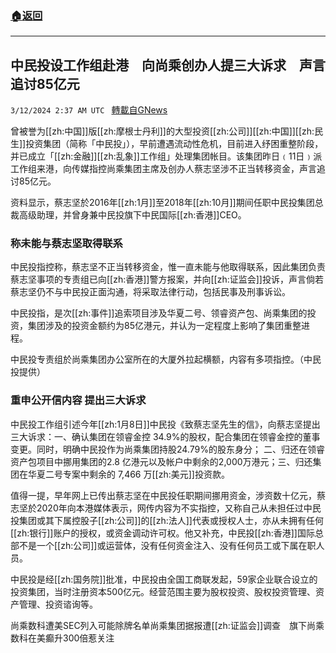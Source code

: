 ###  [:house:返回](README.md)
---


## 中民投设工作组赴港　向尚乘创办人提三大诉求　声言追讨85亿元
`3/12/2024 2:37 AM UTC ` [轉載自GNews](https://gnews.org/articles/2386010)

曾被誉为[[zh:中国]]版[[zh:摩根士丹利]]的大型投资[[zh:公司]][[zh:中国]][[zh:民生]]投资集团（简称「中民投」），早前遭遇流动性危机，目前进入纾困重整阶段，并已成立「[[zh:金融]][[zh:乱象]]工作组」处理集团帐目。该集团昨日﹙11日﹚派工作组来港，向传媒指控尚乘集团主席及创办人蔡志坚涉不正当转移资金，声言追讨85亿元。

资料显示，蔡志坚於2016年[[zh:1月]]至2018年[[zh:10月]]期间任职中民投集团总裁高级助理，并曾身兼中民投旗下中民国际[[zh:香港]]CEO。

### **称未能与蔡志坚取得联系**

中民投指控称，蔡志坚不正当转移资金，惟一直未能与他取得联系，因此集团负责蔡志坚事项的专责组已向[[zh:香港]]警方报案，并向[[zh:证监会]]投诉，声言倘若蔡志坚仍不与中民投正面沟通，将采取法律行动，包括民事及刑事诉讼。

中民投指，是次[[zh:事件]]追索项目涉及华夏二号、领睿资产包、尚乘集团的投资，集团涉及的投资金额约为85亿港元，并认为一定程度上影响了集团重整进程。

中民投专责组於尚乘集团办公室所在的大厦外拉起横额，内容有多项指控。（中民投提供）

### 重申公开信内容        提出三大诉求

中民投工作组引述今年[[zh:1月8日]]中民投《致蔡志坚先生的信》，向蔡志坚提出三大诉求：一、确认集团在领睿金控 34.9%的股权，配合集团在领睿金控的董事变更。同时，明确中民投作为尚乘集团持股24.79%的股东身分； 二、归还在领睿资产包项目中挪用集团的2.8 亿港元以及帐户中剩余的2,000万港元；三、归还集团在华夏二号专案中剩余的 7,466 万[[zh:美元]]投资款。

值得一提，早年网上已传出蔡志坚在中民投任职期间挪用资金，涉资数十亿元，蔡志坚於2020年向本港媒体表示，网传内容为不实指控，又称自己从未担任过中民投集团或其下属控股子[[zh:公司]]的[[zh:法人]]代表或授权人士，亦从未拥有任何[[zh:银行]]账户的授权，或资金调动许可权。他又补充，中民投[[zh:香港]]国际总部不是一个[[zh:公司]]或运营体，没有任何资金注入、没有任何员工或下属在职人员。

中民投是经[[zh:国务院]]批准，中民投由全国工商联发起，59家企业联合设立的投资集团，当时注册资本500亿元。经营范围主要为股权投资、股权投资管理、资产管理、投资谘询等。

尚乘数科遭美SEC列入可能除牌名单尚乘集团据报遭[[zh:证监会]]调查　旗下尚乘数科在美癫升300倍惹关注
